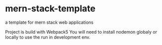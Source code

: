 # mern-stack-template

a template for mern stack web applications

Project is build with Webpack5
You will need to install nodemon globaly or locally to use the run in development env.
